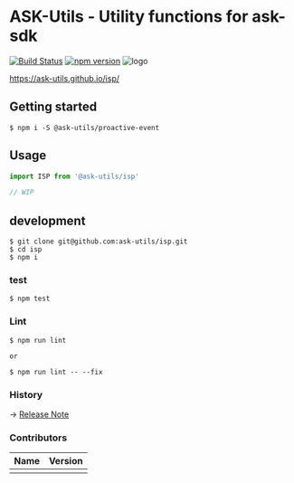 # ASK-Utils - Utility functions for ask-sdk
[![Build Status](https://travis-ci.org/ask-utils/isp.svg?branch=master)](https://travis-ci.org/ask-utils/isp)
[![npm version](https://badge.fury.io/js/@ask-utils/isp.svg)](https://badge.fury.io/js/@ask-utils/isp)
![logo](https://raw.githubusercontent.com/ask-utils/ask-utils/master/docs/img/logo.png)

https://ask-utils.github.io/isp/

## Getting started

```
$ npm i -S @ask-utils/proactive-event
```

## Usage

```typescript
import ISP from '@ask-utils/isp'

// WIP
```

## development

```
$ git clone git@github.com:ask-utils/isp.git
$ cd isp
$ npm i
```

### test

```
$ npm test
```

### Lint

```
$ npm run lint

or

$ npm run lint -- --fix
```

### History
-> [Release Note](https://github.com/ask-utils/isp/releases)


### Contributors

|Name|Version|
|:--|:--|
|[]()||

